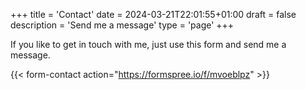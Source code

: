 +++
title = 'Contact'
date = 2024-03-21T22:01:55+01:00
draft = false
description = 'Send me a message'
type = 'page'
+++

If you like to get in touch with me, just use this form and send me a message.

{{< form-contact action="https://formspree.io/f/mvoeblpz" >}}